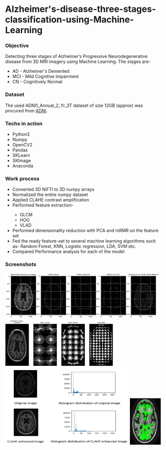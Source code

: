 # Alzheimer's-disease-three-stages-classification-using-Machine-Learning

### Objective
Detecting three stages of Alzheimer’s Progressive Neurodegenerative disease from 3D MRI imagery using Machine Learning. The stages are-
<ul>
  <li>AD - Alzheimer's Demented</li>
  <li>MCI - Mild Cognitive Impairment</li>
  <li>CN - Cognitively Normal</li>
</ul>

### Dataset
The used ADNI1_Annual_2_Yr_3T dataset of size 12GB (approx) was procured from <a href="adni.loni.usc.edu">ADNI</a>.

### Techs in action
<ul>
  <li>Python3</li>
  <li>Numpy</li>
  <li>OpenCV2</li>
  <li>Pandas</li>
  <li>SKLearn</li>
  <li>SKImage</li>
  <li>Anaconda</li>
</ul>

### Work process
<ul>
  <li>Converted 3D NiFTI to 3D numpy arrays</li>
  <li>Normalized the entire numpy dataset</li>
  <li>Applied CLAHE contrast amplification</li>
  <li>Performed feature extraction-</li>
  <ul>
    <li>GLCM</li>
    <li>HOG</li>
    <li>VLAD</li>
  </ul>
  <li>Performed dimensionality reduction with PCA and mRMR on the feature set</li>
  <li>Fed the ready feature-set to several machine learning algorithms such as- Random Forest, KNN, Logistic regression, LDA, SVM etc.</li>
  <li>Compared Performance analysis for each of the model</li>
</ul>

### Screenshots
<img src= "https://github.com/ashahrior/Alzheimer-Classification-Machine-Learning/blob/master/screenshots/hog_img.png" alt="HOG effect" width="500" height="150"> 
<img src="https://github.com/ashahrior/Alzheimer-Classification-Machine-Learning/blob/master/screenshots/hogimg128x64.png" alt="HOG variation" width = "350" height="150">
<img src= "https://github.com/ashahrior/Alzheimer-Classification-Machine-Learning/blob/master/screenshots/ori-vs-clahe.png" alt="CLAHE effect" width="400" height="250"> 
<img src= "https://github.com/ashahrior/Alzheimer-Classification-Machine-Learning/blob/master/screenshots/orb.png" alt="ORB descriptors" width="100" height="150"> 
